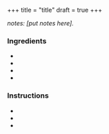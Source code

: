 +++
title = "title"
draft = true
+++

*notes: [put notes here].*

### Ingredients
  - 
  - 
  - 
  - 
  
### Instructions
  - 
  - 
  - 
